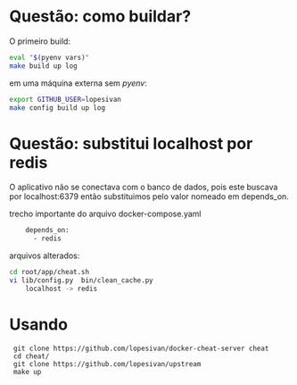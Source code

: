 # Questão: como buildar?

O primeiro build:
```bash
eval "$(pyenv vars)"
make build up log
```

em uma máquina externa sem *pyenv*:
```bash
export GITHUB_USER=lopesivan
make config build up log
```

# Questão: substitui localhost por redis

O aplicativo não se conectava com o banco de dados, pois este
buscava por localhost:6379 então substituimos pelo valor
nomeado em depends_on.

trecho importante do arquivo docker-compose.yaml
```txt
    depends_on:
      - redis
```

arquivos alterados:
```bash
cd root/app/cheat.sh
vi lib/config.py  bin/clean_cache.py
    localhost -> redis
```


# Usando
```
 git clone https://github.com/lopesivan/docker-cheat-server cheat
 cd cheat/
 git clone https://github.com/lopesivan/upstream
 make up
```

